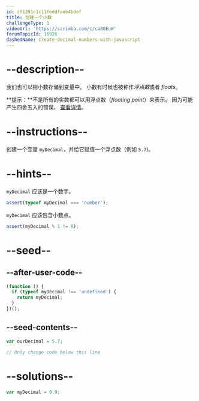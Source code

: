 ```yaml
---
id: cf1391c1c11feddfaeb4bdef
title: 创建一个小数
challengeType: 1
videoUrl: 'https://scrimba.com/c/ca8GEuW'
forumTopicId: 16826
dashedName: create-decimal-numbers-with-javascript
---
```


# --description--

我们也可以把小数存储到变量中。 小数有时候也被称作<dfn>浮点数</dfn>或者 <dfn>floats</dfn>。

**提示：**不是所有的实数都可以用浮点数（<dfn>floating point</dfn>）来表示。 因为可能产生四舍五入的错误， [查看详情](https://en.wikipedia.org/wiki/Floating_point#Accuracy_problems)。

# --instructions--

创建一个变量 `myDecimal`，并给它赋值一个浮点数（例如 `5.7`)。

# --hints--

`myDecimal` 应该是一个数字。

```js
assert(typeof myDecimal === 'number');
```

`myDecimal` 应该包含小数点。

```js
assert(myDecimal % 1 != 0);
```

# --seed--

## --after-user-code--

```js
(function () {
  if (typeof myDecimal !== 'undefined') {
    return myDecimal;
  }
})();
```

## --seed-contents--

```js
var ourDecimal = 5.7;

// Only change code below this line
```

# --solutions--

```js
var myDecimal = 9.9;
```
